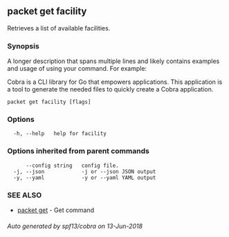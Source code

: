 ## packet get facility

Retrieves a list of available facilities.

### Synopsis

A longer description that spans multiple lines and likely contains examples
and usage of using your command. For example:

Cobra is a CLI library for Go that empowers applications.
This application is a tool to generate the needed files
to quickly create a Cobra application.

```
packet get facility [flags]
```

### Options

```
  -h, --help   help for facility
```

### Options inherited from parent commands

```
      --config string   config file.
  -j, --json            -j or --json JSON output
  -y, --yaml            -y or --yaml YAML output
```

### SEE ALSO

* [packet get](packet_get.md)	 - Get command

###### Auto generated by spf13/cobra on 13-Jun-2018
